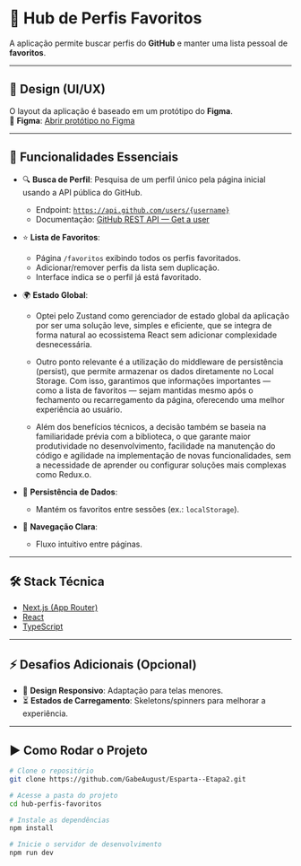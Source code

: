 # 📌 Hub de Perfis Favoritos

A aplicação permite buscar perfis do **GitHub** e manter uma lista pessoal de **favoritos**.

---

## 🎨 Design (UI/UX)
O layout da aplicação é baseado em um protótipo do **Figma**.  
🔗 **Figma**: [Abrir protótipo no Figma](https://www.figma.com/design/QSL79Wt29IKvGRCzLT1Nmm/Teste-Front-end?node-id=45-348&t=XwYfGeBg8JmD0QEv-0)  

---

## 🚀 Funcionalidades Essenciais
- 🔍 **Busca de Perfil**: Pesquisa de um perfil único pela página inicial usando a API pública do GitHub.  
  - Endpoint: [`https://api.github.com/users/{username}`](https://api.github.com/users/{username})  
  - Documentação: [GitHub REST API — Get a user](https://docs.github.com/en/rest/users/users#get-a-user)  

- ⭐ **Lista de Favoritos**:  
  - Página `/favoritos` exibindo todos os perfis favoritados.  
  - Adicionar/remover perfis da lista sem duplicação.  
  - Interface indica se o perfil já está favoritado.  

- 🌍 **Estado Global**:  
  - Optei pelo Zustand como gerenciador de estado global da aplicação por ser uma solução leve, simples e eficiente, que se integra de forma natural ao ecossistema React sem adicionar complexidade desnecessária.

  - Outro ponto relevante é a utilização do middleware de persistência (persist), que permite armazenar os dados diretamente no Local Storage. Com isso, garantimos que informações importantes — como a lista de favoritos — sejam mantidas mesmo após o fechamento ou recarregamento da página, oferecendo uma melhor experiência ao usuário.

  - Além dos benefícios técnicos, a decisão também se baseia na familiaridade prévia com a biblioteca, o que garante maior produtividade no desenvolvimento, facilidade na manutenção do código e agilidade na implementação de novas funcionalidades, sem a necessidade de aprender ou configurar soluções mais complexas como Redux.o.  


- 💾 **Persistência de Dados**:  
  - Mantém os favoritos entre sessões (ex.: `localStorage`).  

- 🧭 **Navegação Clara**:  
  - Fluxo intuitivo entre páginas.  

---

## 🛠️ Stack Técnica
- [Next.js (App Router)](https://nextjs.org/docs)  
- [React](https://react.dev/)  
- [TypeScript](https://www.typescriptlang.org/)  

---

## ⚡ Desafios Adicionais (Opcional)
- 📱 **Design Responsivo**: Adaptação para telas menores.  
- ⏳ **Estados de Carregamento**: Skeletons/spinners para melhorar a experiência.  

---

## ▶️ Como Rodar o Projeto
```bash
# Clone o repositório
git clone https://github.com/GabeAugust/Esparta--Etapa2.git

# Acesse a pasta do projeto
cd hub-perfis-favoritos

# Instale as dependências
npm install

# Inicie o servidor de desenvolvimento
npm run dev
